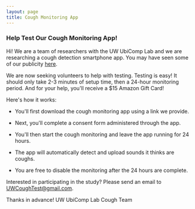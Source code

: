 ```yaml
---
layout: page
title: Cough Monitoring App
---
```


### Help Test Our Cough Monitoring App!

Hi! We are a team of researchers with the UW UbiComp Lab and we are researching a cough detection smartphone app.  You may have seen some of our publicity [here](https://www.washington.edu/news/2020/03/31/uw-researchers-need-your-digital-coughs/).

We are now seeking volunteers to help with testing. Testing is easy!  It should only take 2-3 minutes of setup time, then a 24-hour monitoring period.  And for your help, you'll receive a $15 Amazon Gift Card!

Here's how it works:

- You'll first download the cough monitoring app using a link we provide.

- Next, you'll complete a consent form administered through the app.

- You'll then start the cough monitoring and leave the app running for 24 hours.

- The app will automatically detect and upload sounds it thinks are coughs.

- You are free to disable the monitoring after the 24 hours are complete.

Interested in participating in the study? Please send an email to UWCoughTest@gmail.com.

Thanks in advance!
UW UbiComp Lab Cough Team
